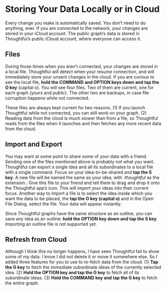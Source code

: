 # Storing Your Data Locally or in Cloud

Every change you make is automatically saved. You don’t need to do anything, ever. If you are connected to the network, your changes are stored in your iCloud account. The public graph’s data is stored in Thoughtful’s public iCloud account, where everyone can access it.

## Files

During those times when you aren’t connected, your changes are stored in a local file. Thoughtful will detect when your resume connection, and will immediately store your unsent changes in the cloud. If you are curious to see the local file, **hold the COMMAND and OPTION keys down and tap the O key** (capital o). You will see four files. Two of them are current, one for each graph (yours and public). The other two are backups, in case file corruption happens while not connected.

These files are always kept current for two reasons. (1) If you launch Thoughtful while not connected, you can still work on your graph. (2) Reading data from the cloud is much slower than from a file, so Thoughtful reads from the files when it launches and then fetches any more recent data from the cloud.

## Import and Export

You may want at some point to share some of your data with a friend. Sending one of the files mentioned above is probably not what you want. Thoughtful can export a single idea and all its subordinates to a local file with a single command. Focus on your idea-to-be-shared and **tap the S key**. A new file will be named the same as your idea, with _.thoughtful_ as the extension.. Give this file to your friend and tell them to drag and drop it onto the Thoughtful app’s icon. This will import your ideas into their current focus. Another way to import a file is to select the idea inside which you want the data to be placed, the **tap the O key (capital o)** and in the Open File Dialog, select the file. Your data will appear instantly.

Since Thoughtful graphs have the same structure as an outline, you can save any idea as an outline: **hold the OPTION key down and tap the S key**. Importing an outline file is not supported yet.

## Refresh from Cloud

Although I think this no longer happens, I have seen Thoughtful fail to show some of my data. I know I did not delete it or move it somewhere else. So I added three features for you to use to re-fetch data from the cloud. (1) **Tap the G key** to fetch the immediate subordinate ideas of the currently selected idea. (2) **Hold the OPTION key and tap the G key** to fetch all of its subordinate ideas. (3) **Hold the COMMAND key and tap the G key** to fetch the entire graph.